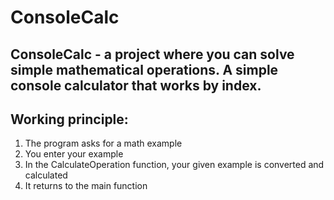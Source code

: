 # ConsoleCalc
## ConsoleСalc - a project where you can solve simple mathematical operations. A simple console calculator that works by index.

## Working principle:
1) The program asks for a math example
2) You enter your example
3) In the CalculateOperation function, your given example is converted and calculated
4) It returns to the main function
